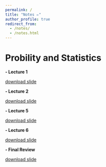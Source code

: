 ```yaml
---
permalink: /
title: "Notes ✏️"
author_profile: true
redirect_from: 
  - /notes/
  - /notes.html
---
```


# Probility and Statistics

**- Lecture 1** 

[download slide](../files/Chapter1)

**- Lecture 2** 

[download slide](../files/Chapter2)

**- Lecture 5** 

[download slide](../files/Chapter5)

**- Lecture 6** 

[download slide](../files/Chapter6)

**- Final Review** 

[download slide](../files/FinalReview2)
